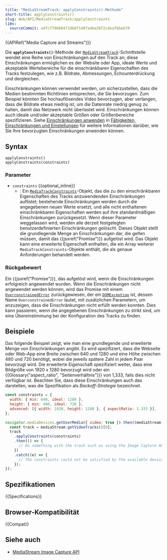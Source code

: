 ```yaml
---
title: "MediaStreamTrack: applyConstraints()-Methode"
short-title: applyConstraints()
slug: Web/API/MediaStreamTrack/applyConstraints
l10n:
  sourceCommit: a4fcf79b60471db6f148fa4ba36f2cdeafbbeb70
---
```


{{APIRef("Media Capture and Streams")}}

Die **`applyConstraints()`**-Methode der [`MediaStreamTrack`](/de/docs/Web/API/MediaStreamTrack)-Schnittstelle wendet eine Reihe von Einschränkungen auf den Track an; diese Einschränkungen ermöglichen es der Website oder App, ideale Werte und akzeptable Wertebereiche für die einschränkbaren Eigenschaften des Tracks festzulegen, wie z.B. Bildrate, Abmessungen, Echounterdrückung und dergleichen.

Einschränkungen können verwendet werden, um sicherzustellen, dass die Medien bestimmten Richtlinien entsprechen, die Sie bevorzugen.
Zum Beispiel könnten Sie hochauflösendes Video bevorzugen, aber verlangen, dass die Bildrate etwas niedrig ist, um die Datenrate niedrig genug zu halten, damit das Netzwerk nicht überlastet wird.
Einschränkungen können auch ideale und/oder akzeptable Größen oder Größenbereiche spezifizieren.
Siehe [Einschränkungen anwenden](/de/docs/Web/API/Media_Capture_and_Streams_API/Constraints#applying_constraints) in [Fähigkeiten, Einschränkungen und Einstellungen](/de/docs/Web/API/Media_Capture_and_Streams_API/Constraints) für weitere Informationen darüber, wie Sie Ihre bevorzugten Einschränkungen anwenden können.

## Syntax

```js-nolint
applyConstraints()
applyConstraints(constraints)
```

### Parameter

- `constraints` {{optional_inline}}
  - : Ein [`MediaTrackConstraints`](/de/docs/Web/API/MediaTrackConstraints)-Objekt, das die zu den einschränkbaren Eigenschaften des Tracks anzuwendenden Einschränkungen auflistet; bestehende Einschränkungen werden durch die angegebenen neuen Werte ersetzt, und alle nicht enthaltenen einschränkbaren Eigenschaften werden auf ihre standardmäßigen Einschränkungen zurückgesetzt.
    Wenn dieser Parameter weggelassen wird, werden alle derzeit festgelegten benutzerdefinierten Einschränkungen gelöscht.
    Dieses Objekt stellt die grundlegende Menge an Einschränkungen dar, die gelten müssen, damit das {{jsxref("Promise")}} aufgelöst wird.
    Das Objekt kann eine erweiterte Eigenschaft enthalten, die ein Array weiterer `MediaTrackConstraints`-Objekte enthält, die als genaue Anforderungen behandelt werden.

### Rückgabewert

Ein {{jsxref("Promise")}}, das aufgelöst wird, wenn die Einschränkungen erfolgreich angewendet wurden.
Wenn die Einschränkungen nicht angewendet werden können, wird das Promise mit einem [`OverconstrainedError`](/de/docs/Web/API/OverconstrainedError) zurückgewiesen, der ein [`DOMException`](/de/docs/Web/API/DOMException) ist, dessen Name `OverconstrainedError` lautet, mit zusätzlichen Parametern, um anzuzeigen, dass die Einschränkungen nicht erfüllt werden konnten.
Dies kann passieren, wenn die angegebenen Einschränkungen zu strikt sind, um eine Übereinstimmung bei der Konfiguration des Tracks zu finden.

## Beispiele

Das folgende Beispiel zeigt, wie man eine grundlegende und erweiterte Menge von Einschränkungen angibt.
Es wird spezifiziert, dass die Webseite oder Web-App eine Breite zwischen 640 und 1280 und eine Höhe zwischen 480 und 720 benötigt, wobei die jeweils spätere Zahl in jedem Paar bevorzugt wird.
Die erweiterte Eigenschaft spezifiziert weiter, dass eine Bildgröße von 1920 x 1280 bevorzugt wird oder ein {{Glossary("aspect_ratio", "Seitenverhältnis")}} von 1,333, falls dies nicht verfügbar ist.
Beachten Sie, dass diese Einschränkungen auch das darstellen, was die Spezifikation als _Backoff-Strategie_ bezeichnet.

```js
const constraints = {
  width: { min: 640, ideal: 1280 },
  height: { min: 480, ideal: 720 },
  advanced: [{ width: 1920, height: 1280 }, { aspectRatio: 1.333 }],
};

navigator.mediaDevices.getUserMedia({ video: true }).then((mediaStream) => {
  const track = mediaStream.getVideoTracks()[0];
  track
    .applyConstraints(constraints)
    .then(() => {
      // Do something with the track such as using the Image Capture API.
    })
    .catch((e) => {
      // The constraints could not be satisfied by the available devices.
    });
});
```

## Spezifikationen

{{Specifications}}

## Browser-Kompatibilität

{{Compat}}

## Siehe auch

- [MediaStream Image Capture API](/de/docs/Web/API/MediaStream_Image_Capture_API)
